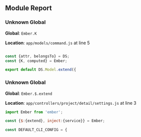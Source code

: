## Module Report
### Unknown Global

**Global**: `Ember.K`

**Location**: `app/models/command.js` at line 5

```js

const {attr, belongsTo} = DS;
const {K, computed} = Ember;

export default DS.Model.extend({
```

### Unknown Global

**Global**: `Ember.$.extend`

**Location**: `app/controllers/project/detail/settings.js` at line 3

```js
import Ember from 'ember';

const {$:{extend}, inject:{service}} = Ember;

const DEFAULT_CLI_CONFIG = {
```
